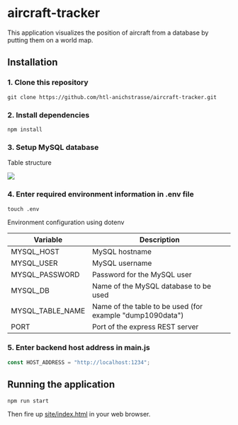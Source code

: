 # aircraft-tracker

This application visualizes the position of aircraft from a database by putting them on a world map.

## Installation

### 1. Clone this repository

```
git clone https://github.com/htl-anichstrasse/aircraft-tracker.git
```

### 2. Install dependencies

```
npm install
```

### 3. Setup MySQL database

Table structure

![](https://cdn.discordapp.com/attachments/290945213063757824/698994310422724878/unknown.png)

### 4. Enter required environment information in .env file

```
touch .env
```

Environment configuration using dotenv

| Variable | Description |
|---|---|
| MYSQL_HOST | MySQL hostname |
| MYSQL_USER | MySQL username |
| MYSQL_PASSWORD | Password for the MySQL user |
| MYSQL_DB | Name of the MySQL database to be used |
| MYSQL_TABLE_NAME | Name of the table to be used (for example "dump1090data") |
| PORT | Port of the express REST server |

### 5. Enter backend host address in main.js

```javascript
const HOST_ADDRESS = "http://localhost:1234";
```

## Running the application

```
npm run start
```

Then fire up [site/index.html](site/index.html) in your web browser.
